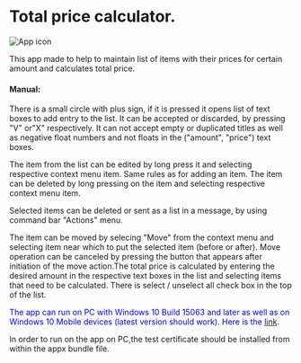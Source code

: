 <h1>Total price calculator.</h1>
<img src="tpc_2.png" alt="App icon" />
<p>This app made to help to maintain list of items with their prices for certain amount and calculates total price.</p>
<h4>Manual:</h4>
<p>There is a small circle with plus sign, if it is pressed it opens list of text boxes to add
entry to the list. It can be accepted or discarded, by pressing "V" or"X" respectively.
It can not accept empty or duplicated titles as well as negative float numbers and not floats in the 
("amount", "price") text boxes.</p>
	<p>The item from the list can be edited by long press it and selecting respective context menu item. Same rules as for adding an item. The item can be deleted by long pressing on the item and selecting respective context menu item.</p>
	<p>Selected items can be deleted or sent as a list in a message, by using command bar "Actions" menu.</p>
	<p>The item can be moved by selecing "Move" from the context menu and selecting item near which to put the selected item (before or after). Move operation can be canceled by pressing the button that appears after initiation of the move action.</p.
	<p>The total price is calculated by entering the desired amount in the respective text boxes in the list and selecting items that need to be calculated. There is select / unselect all check box in the top of the list.
</p>
<p style="color:blue;"> The app can run on PC with Windows 10 Build 15063 and later as well as on Windows 10 Mobile devices (latest version should work). Here is the <a href="Total_price_calculator_1.0.0.0_x86_x64_arm.appxbundle">link</a>.</p>
<p> In order to run on the app on PC,the test certificate should be installed from within the appx bundle file.</p>
